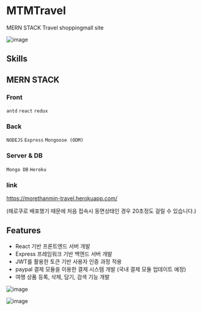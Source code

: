 # MTMTravel

MERN STACK Travel shoppingmall site

![image](https://user-images.githubusercontent.com/72514247/107744104-70613a80-6d55-11eb-9a4b-2ce6826aa48b.png)



## Skills

## MERN STACK

### Front

`antd` `react` `redux`

### Back

`NODEJS` `Express` `Mongoose (ODM)`

### Server & DB

`Mongo DB` `Heroku`

### link

https://morethanmin-travel.herokuapp.com/

(헤로쿠로 배포했기 때문에 처음 접속시 동면상태인 경우 20초정도 걸릴 수 있습니다.)

## Features

- React 기반 프론트엔드 서버 개발
- Express 프레임워크 기반 백엔드 서버 개발
- JWT를 활용한 토큰 기반 사용자 인증 과정 적용
- paypal 결제 모듈을 이용한 결제 시스템 개발 (국내 결제 모듈 업데이트 예정)
- 여행 상품 등록, 삭제, 담기, 검색 기능 개발

![image](https://user-images.githubusercontent.com/72514247/107744104-70613a80-6d55-11eb-9a4b-2ce6826aa48b.png)

![image](https://user-images.githubusercontent.com/72514247/107744043-4f98e500-6d55-11eb-8c6d-29b1c46f7257.png)



